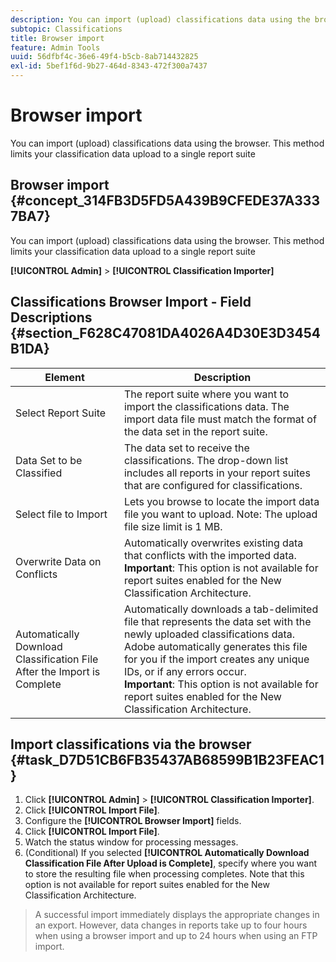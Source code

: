 ```yaml
---
description: You can import (upload) classifications data using the browser. This method limits your classification data upload to a single report suite
subtopic: Classifications
title: Browser import
feature: Admin Tools
uuid: 56dfbf4c-36e6-49f4-b5cb-8ab714432825
exl-id: 5bef1f6d-9b27-464d-8343-472f300a7437
---
```

# Browser import

You can import (upload) classifications data using the browser. This method limits your classification data upload to a single report suite

## Browser import {#concept_314FB3D5FD5A439B9CFEDE37A3337BA7}

You can import (upload) classifications data using the browser. This method limits your classification data upload to a single report suite 

**[!UICONTROL Admin]** > **[!UICONTROL Classification Importer]**

## Classifications Browser Import - Field Descriptions {#section_F628C47081DA4026A4D30E3D3454B1DA}

| Element | Description|
| --- | --- |
| Select Report Suite|The report suite where you want to import the classifications data. The import data file must match the format of the data set in the report suite. |
| Data Set to be Classified|The data set to receive the classifications. The drop-down list includes all reports in your report suites that are configured for classifications. |
| Select file to Import|Lets you browse to locate the import data file you want to upload.  Note:  The upload file size limit is 1 MB. |
| Overwrite Data on Conflicts | Automatically overwrites existing data that conflicts with the imported data.<br>**Important**: This option is not available for report suites enabled for the New Classification Architecture.|
| Automatically Download Classification File After the Import is Complete | Automatically downloads a tab-delimited file that represents the data set with the newly uploaded classifications data. Adobe automatically generates this file for you if the import creates any unique IDs, or if any errors occur.<br>**Important**: This option is not available for report suites enabled for the New Classification Architecture.|
  

## Import classifications via the browser {#task_D7D51CB6FB35437AB68599B1B23FEAC1}

1. Click **[!UICONTROL Admin]** > **[!UICONTROL Classification Importer]**.
1. Click **[!UICONTROL Import File]**.
1. Configure the **[!UICONTROL Browser Import]** fields.
1. Click **[!UICONTROL Import File]**.
1. Watch the status window for processing messages.
1. (Conditional) If you selected **[!UICONTROL Automatically Download Classification File After Upload is Complete]**, specify where you want to store the resulting file when processing completes. Note that this option is not available for report suites enabled for the New Classification Architecture.

>A successful import immediately displays the appropriate changes in an export. However, data changes in reports take up to four hours when using a browser import and up to 24 hours when using an FTP import.
